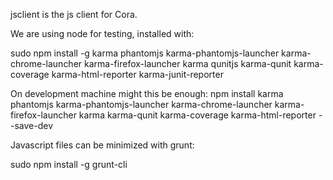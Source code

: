 jsclient is the js client for Cora.

We are using node for testing, installed with:

sudo npm install -g karma phantomjs karma-phantomjs-launcher karma-chrome-launcher karma-firefox-launcher karma qunitjs karma-qunit karma-coverage karma-html-reporter karma-junit-reporter

On development machine might this be enough:
npm install karma phantomjs karma-phantomjs-launcher karma-chrome-launcher karma-firefox-launcher karma karma-qunit karma-coverage karma-html-reporter --save-dev


Javascript files can be minimized with grunt:

sudo npm install -g grunt-cli


